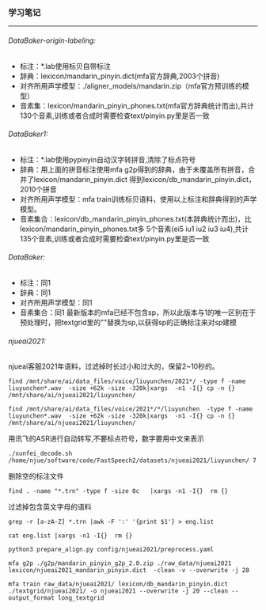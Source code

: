 ### 学习笔记
---
###### DataBaker-origin-labeling: 
- 标注：*.lab使用标贝自带标注
- 辞典：lexicon/mandarin_pinyin.dict(mfa官方辞典,2003个拼音)
- 对齐所用声学模型：./aligner_models/mandarin.zip（mfa官方预训练的模型）
- 音素集：lexicon/mandarin_pinyin_phones.txt(mfa官方辞典统计而出),共计130个音素,训练或者合成时需要检查text/pinyin.py里是否一致


###### DataBaker1:
- 标注：*.lab使用pypinyin自动汉字转拼音,清除了标点符号
- 辞典：用上面的拼音标注使用mfa g2p得到的辞典，由于未覆盖所有拼音，合并了lexicon/mandarin_pinyin.dict
      得到lexicon/db_mandarin_pinyin.dict，2010个拼音
- 对齐所用声学模型：mfa train训练标贝语料，使用以上标注和辞典得到的声学模型。
- 音素集合：lexicon/db_mandarin_pinyin_phones.txt(本辞典统计而出)，比lexicon/mandarin_pinyin_phones.txt多
          5个音素(ei5 iu1 iu2 iu3 iu4),共计135个音素,训练或者合成时需要检查text/pinyin.py里是否一致

###### DataBaker:
- 标注：同1
- 辞典：同1
- 对齐所用声学模型：同1
- 音素集合：同1
最新版本的mfa已经不包含sp，所以此版本与1的唯一区别在于预处理时，把textgrid里的""替换为sp,以获得sp的正确标注来对sp建模

###### njueai2021:

njueai客服2021年语料，过滤掉时长过小和过大的，保留2~10秒的。
```
find /mnt/share/ai/data_files/voice/liuyunchen/2021*/ -type f -name liuyunchen*.wav  -size +62k -size -320k|xargs  -n1 -I{} cp -n {}  /mnt/share/ai/njueai2021/liuyunchen/
```
```
find /mnt/share/ai/data_files/voice/2021*/*/liuyunchen  -type f -name liuyunchen*.wav  -size +62k -size -320k|xargs  -n1 -I{} cp -n {}  /mnt/share/ai/njueai2021/liuyunchen/
```
用讯飞的ASR进行自动转写,不要标点符号，数字要用中文来表示
```
./xunfei_decode.sh /home/njue/software/code/FastSpeech2/datasets/njueai2021/liuyunchen/ 7
```

删除空的标注文件
```
find . -name "*.trn" -type f -size 0c   |xargs -n1 -I{}  rm {}
```
过滤掉包含英文字母的语料
```
grep -r [a-zA-Z] *.trn |awk -F ':' '{print $1'} > eng.list
```
```
cat eng.list |xargs -n1 -I{}  rm {}
```
```
python3 prepare_align.py config/njueai2021/preprocess.yaml
```
```
mfa g2p ./g2p/mandarin_pinyin_g2p_2.0.zip ./raw_data/njueai2021 lexicon/njueai2021_mandarin_pinyin.dict  -clean -v --overwrite -j 28
```
```
mfa train raw_data/njueai2021/ lexicon/db_mandarin_pinyin.dict ./textgrid/njueai2021/ -o njueai2021 --overwrite -j 20 --clean --output_format long_textgrid
```
